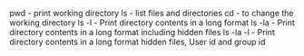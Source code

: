 pwd       - print working directory
ls        - list files and directories
cd        - to change the working directory
ls -l     - Print directory contents in a long format
ls -la    - Print directory contents in a long format including hidden files
ls -la -l - Print directory contents in a long format hidden files, User id and group id

